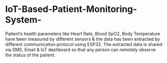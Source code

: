 # IoT-Based-Patient-Monitoring-System-
Patient’s health parameters like Heart Rate, Blood SpO2, Body Temperature have been measured by different sensors &amp; the data has been extracted by different communication protocol using ESP32. The extracted data is shared via SMS, Email &amp; IoT dashboard so that any person can remotely observe the status of the patient. 
